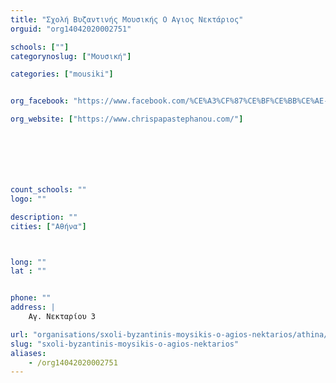 ```yaml
---
title: "Σχολή Βυζαντινής Μουσικής Ο Αγιος Νεκτάριος"
orguid: "org14042020002751"

schools: [""]
categorynoslug: ["Μουσική"]

categories: ["mousiki"]


org_facebook: "https://www.facebook.com/%CE%A3%CF%87%CE%BF%CE%BB%CE%AE-%CE%92%CF%85%CE%B6%CE%B1%CE%BD%CF%84%CE%B9%CE%BD%CE%B7%CF%82-%CE%9C%CE%BF%CF%85%CF%83%CE%B9%CE%BA%CE%AE%CF%82-%CE%9F-%CE%9C%CE%AD%CE%B3%CE%B1%CF%82-%CE%92%CE%B1%CF%83%CE%AF%CE%BB%CE%B5%CE%B9%CE%BF%CF%82-109746100407897/"

org_website: ["https://www.chrispapastephanou.com/"]







count_schools: ""
logo: ""

description: ""
cities: ["Αθήνα"]



long: ""
lat : ""


phone: ""
address: |
    Αγ. Νεκταρίου 3

url: "organisations/sxoli-byzantinis-moysikis-o-agios-nektarios/athina/mousiki"
slug: "sxoli-byzantinis-moysikis-o-agios-nektarios"
aliases:
    - /org14042020002751
---
```



